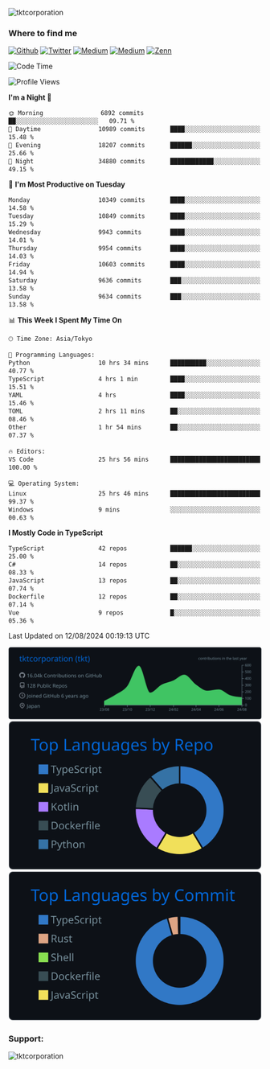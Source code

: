 <p align="left"> <img src="https://komarev.com/ghpvc/?username=tktcorporation&label=Profile%20views&color=0e75b6&style=flat" alt="tktcorporation" /> </p>

<h3>Where to find me</h3>
<p>
<a href="https://github.com/tktcorporation" target="_blank"><img alt="Github" src="https://img.shields.io/badge/GitHub-%2312100E.svg?&style=for-the-badge&logo=Github&logoColor=white" /></a>
<a href="https://twitter.com/tktcorporation" target="_blank"><img alt="Twitter" src="https://img.shields.io/badge/twitter-%231DA1F2.svg?&style=for-the-badge&logo=twitter&logoColor=white" /></a>
<a href="https://www.linkedin.com/in/tktcorporation" target="_blank"><img alt="Medium" src="https://img.shields.io/badge/linkdin-0a66c2.svg?&style=for-the-badge&logo=linkedin&logoColor=white" /></a>
<a href="https://qiita.com/tktcorporation" target="_blank"><img alt="Medium" src="https://img.shields.io/badge/qiita-55C500.svg?&style=for-the-badge&logo=qiita&logoColor=white" /></a>
<a href="https://zenn.dev/tktcorporation" target="_blank"><img alt="Zenn" src="https://img.shields.io/badge/Zenn-3EA8FF.svg?&style=for-the-badge&logo=Zenn&logoColor=white" /></a>
</p>
  
<!--START_SECTION:waka-->
![Code Time](http://img.shields.io/badge/Code%20Time-1%2C679%20hrs%2040%20mins-blue)

![Profile Views](http://img.shields.io/badge/Profile%20Views-0-blue)

**I'm a Night 🦉** 

```text
🌞 Morning                6892 commits        ██░░░░░░░░░░░░░░░░░░░░░░░   09.71 % 
🌆 Daytime                10989 commits       ████░░░░░░░░░░░░░░░░░░░░░   15.48 % 
🌃 Evening                18207 commits       ██████░░░░░░░░░░░░░░░░░░░   25.66 % 
🌙 Night                  34880 commits       ████████████░░░░░░░░░░░░░   49.15 % 
```
📅 **I'm Most Productive on Tuesday** 

```text
Monday                   10349 commits       ████░░░░░░░░░░░░░░░░░░░░░   14.58 % 
Tuesday                  10849 commits       ████░░░░░░░░░░░░░░░░░░░░░   15.29 % 
Wednesday                9943 commits        ████░░░░░░░░░░░░░░░░░░░░░   14.01 % 
Thursday                 9954 commits        ████░░░░░░░░░░░░░░░░░░░░░   14.03 % 
Friday                   10603 commits       ████░░░░░░░░░░░░░░░░░░░░░   14.94 % 
Saturday                 9636 commits        ███░░░░░░░░░░░░░░░░░░░░░░   13.58 % 
Sunday                   9634 commits        ███░░░░░░░░░░░░░░░░░░░░░░   13.58 % 
```


📊 **This Week I Spent My Time On** 

```text
🕑︎ Time Zone: Asia/Tokyo

💬 Programming Languages: 
Python                   10 hrs 34 mins      ██████████░░░░░░░░░░░░░░░   40.77 % 
TypeScript               4 hrs 1 min         ████░░░░░░░░░░░░░░░░░░░░░   15.51 % 
YAML                     4 hrs               ████░░░░░░░░░░░░░░░░░░░░░   15.46 % 
TOML                     2 hrs 11 mins       ██░░░░░░░░░░░░░░░░░░░░░░░   08.46 % 
Other                    1 hr 54 mins        ██░░░░░░░░░░░░░░░░░░░░░░░   07.37 % 

🔥 Editors: 
VS Code                  25 hrs 56 mins      █████████████████████████   100.00 % 

💻 Operating System: 
Linux                    25 hrs 46 mins      █████████████████████████   99.37 % 
Windows                  9 mins              ░░░░░░░░░░░░░░░░░░░░░░░░░   00.63 % 
```

**I Mostly Code in TypeScript** 

```text
TypeScript               42 repos            ██████░░░░░░░░░░░░░░░░░░░   25.00 % 
C#                       14 repos            ██░░░░░░░░░░░░░░░░░░░░░░░   08.33 % 
JavaScript               13 repos            ██░░░░░░░░░░░░░░░░░░░░░░░   07.74 % 
Dockerfile               12 repos            ██░░░░░░░░░░░░░░░░░░░░░░░   07.14 % 
Vue                      9 repos             █░░░░░░░░░░░░░░░░░░░░░░░░   05.36 % 
```




 Last Updated on 12/08/2024 00:19:13 UTC
<!--END_SECTION:waka-->

[![](https://raw.githubusercontent.com/tktcorporation/tktcorporation/master/profile-summary-card-output/github_dark/0-profile-details.svg)](https://github.com/vn7n24fzkq/github-profile-summary-cards)
[![](https://raw.githubusercontent.com/tktcorporation/tktcorporation/master/profile-summary-card-output/github_dark/1-repos-per-language.svg)](https://github.com/vn7n24fzkq/github-profile-summary-cards) [![](https://raw.githubusercontent.com/tktcorporation/tktcorporation/master/profile-summary-card-output/github_dark/2-most-commit-language.svg)](https://github.com/vn7n24fzkq/github-profile-summary-cards)

<h3 align="left">Support:</h3>
<p><a href="https://www.buymeacoffee.com/tktcorporation"> <img align="left" src="https://cdn.buymeacoffee.com/buttons/v2/default-yellow.png" height="50" width="210" alt="tktcorporation" /></a></p><br><br>

